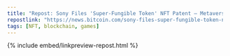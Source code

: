 ```yaml
---
title: "Repost: Sony Files 'Super-Fungible Token' NFT Patent – Metaverse Bitcoin News"
repostlink: "https://news.bitcoin.com/sony-files-super-fungible-token-nft-patent/"
tags: [NFT, blockchain, games]
---
```


{% include embed/linkpreview-repost.html %}
